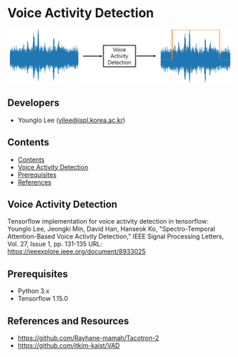 # Voice Activity Detection

<center><img src="./image/pic1.png"></center>


## Developers
* Younglo Lee (yllee@ispl.korea.ac.kr)

## Contents
  * [Contents](#contents)
  * [Voice Activity Detection](#voiceactivitydetection)
  * [Prerequisites](#prerequisites)
  * [References](#references)
    
## Voice Activity Detection
Tensorflow implementation for voice activity detection in tensorflow:
Younglo Lee, Jeongki Min, David Han, Hanseok Ko, "Spectro-Temporal Attention-Based Voice Activity Detection," IEEE Signal Processing Letters, Vol. 27, Issue 1, pp. 131-135
URL: https://ieeexplore.ieee.org/document/8933025

## Prerequisites
- Python 3.x
- Tensorflow 1.15.0

## References and Resources
- https://github.com/Rayhane-mamah/Tacotron-2
- https://github.com/jtkim-kaist/VAD
